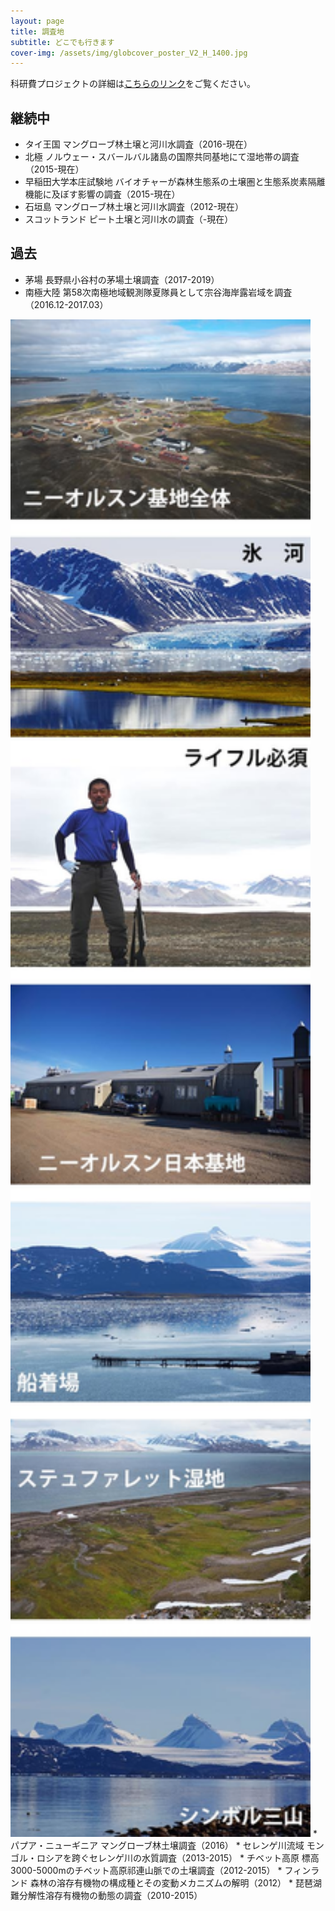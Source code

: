 ```yaml
---
layout: page
title: 調査地
subtitle: どこでも行きます
cover-img: /assets/img/globcover_poster_V2_H_1400.jpg
---
```

科研費プロジェクトの詳細は[こちらのリンク](https://nrid.nii.ac.jp/ja/nrid/1000050243332/)をご覧ください。
## 継続中
* タイ王国 マングローブ林土壌と河川水調査（2016-現在）
* 北極 ノルウェー・スバールバル諸島の国際共同基地にて湿地帯の調査（2015-現在）
* 早稲田大学本庄試験地 バイオチャーが森林生態系の土壌圏と生態系炭素隔離機能に及ぼす影響の調査（2015-現在）
* 石垣島 マングローブ林土壌と河川水調査（2012-現在）
* スコットランド ピート土壌と河川水の調査（-現在）

## 過去
* 茅場 長野県小谷村の茅場土壌調査（2017-2019）
* 南極大陸 第58次南極地域観測隊夏隊員として宗谷海岸露岩域を調査（2016.12-2017.03）  
<img src="/assets/img/nankyoku1.jpg" alt="image" width="480" height="2428">
* パプア・ニューギニア マングローブ林土壌調査（2016）
* セレンゲ川流域 モンゴル・ロシアを跨ぐセレンゲ川の水質調査（2013-2015）
* チベット高原 標高3000-5000mのチベット高原祁連山脈での土壌調査（2012-2015）
* フィンランド 森林の溶存有機物の構成種とその変動メカニズムの解明（2012）
* 琵琶湖 難分解性溶存有機物の動態の調査（2010-2015）
